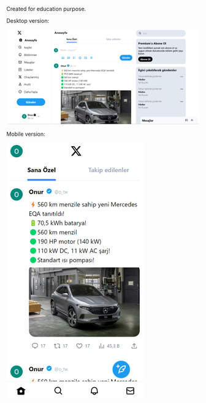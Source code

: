 Created for education purpose.

Desktop version:

![alt text](/twitter-clone/src/assets/mainPage.png)


Mobile version:

![alt text](/twitter-clone/src/assets/mobileMainPage.png)

